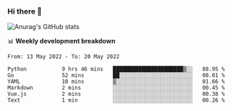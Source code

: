 ### Hi there 👋
![Anurag's GitHub stats](https://github-readme-stats.vercel.app/api?username=jami1024&show_icons=true&theme=radical)

📊 **Weekly development breakdown**
<!--START_SECTION:waka-->

```text
From: 13 May 2022 - To: 20 May 2022

Python           9 hrs 46 mins   ██████████████████████▒░░   88.95 %
Go               52 mins         ██░░░░░░░░░░░░░░░░░░░░░░░   08.01 %
YAML             10 mins         ▒░░░░░░░░░░░░░░░░░░░░░░░░   01.66 %
Markdown         2 mins          ░░░░░░░░░░░░░░░░░░░░░░░░░   00.45 %
Vue.js           2 mins          ░░░░░░░░░░░░░░░░░░░░░░░░░   00.38 %
Text             1 min           ░░░░░░░░░░░░░░░░░░░░░░░░░   00.26 %
```

<!--END_SECTION:waka-->
<!--
**jami1024/jami1024** is a ✨ _special_ ✨ repository because its `README.md` (this file) appears on your GitHub profile.

Here are some ideas to get you started:

- 🔭 I’m currently working on ...
- 🌱 I’m currently learning ...
- 👯 I’m looking to collaborate on ...
- 🤔 I’m looking for help with ...
- 💬 Ask me about ...
- 📫 How to reach me: ...
- 😄 Pronouns: ...
- ⚡ Fun fact: ...
-->
